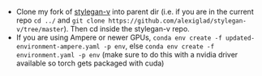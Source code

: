 - Clone my fork of [stylegan-v](https://github.com/alexiglad/stylegan-v/tree/master) into parent dir (i.e. if you are in the current repo `cd ../` and `git clone https://github.com/alexiglad/stylegan-v/tree/master`). Then cd inside the stylegan-v repo.
- If you are using Ampere or newer GPUs,  `conda env create -f updated-environment-ampere.yaml -p env`, else `conda env create -f environment.yaml -p env` (make sure to do this with a nvidia driver available so torch gets packaged with cuda)